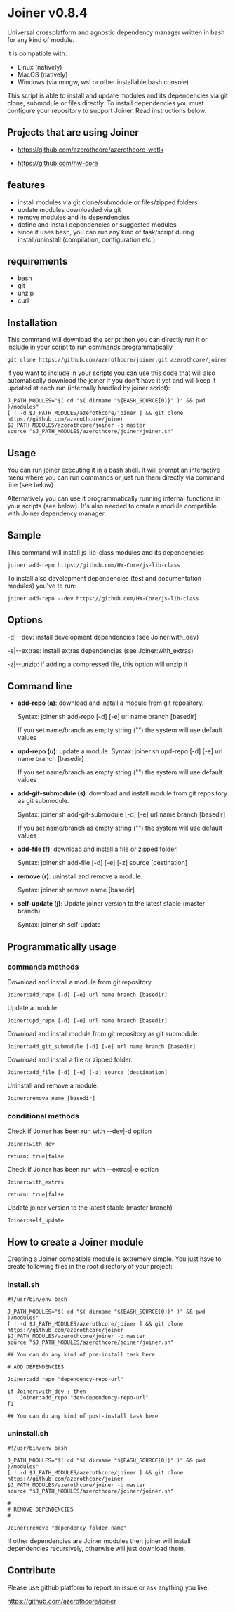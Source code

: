 # Joiner v0.8.4

Universal crossplatform and agnostic dependency manager written in bash for any kind of module.

it is compatible with:

- Linux (natively)
- MacOS (natively)
- Windows (via mingw, wsl or other installable bash console)

This script is able to install and update modules and its dependencies via git clone, submodule or files directly.
To install dependencies you must configure your repository to support Joiner. Read instructions below.

## Projects that are using Joiner

- https://github.com/azerothcore/azerothcore-wotlk

- https://github.com/hw-core

## features

- install modules via git clone/submodule or files/zipped folders
- update modules downloaded via git
- remove modules and its dependencies
- define and install dependencies or suggested modules
- since it uses bash, you can run any kind of task/script during install/uninstall (compilation, configuration etc.)

## requirements

- bash
- git
- unzip
- curl

## Installation

This command will download the script then you can directly run it or include in your script to run commands programmatically

```
git clone https://github.com/azerothcore/joiner.git azerothcore/joiner
```

if you want to include in your scripts you can use this code that will also automatically download the joiner if you don't have it yet and will keep it updated at each run (internally handled by joiner script):

```
J_PATH_MODULES="$( cd "$( dirname "${BASH_SOURCE[0]}" )" && pwd )/modules"
[ ! -d $J_PATH_MODULES/azerothcore/joiner ] && git clone https://github.com/azerothcore/joiner $J_PATH_MODULES/azerothcore/joiner -b master
source "$J_PATH_MODULES/azerothcore/joiner/joiner.sh"
```

## Usage

You can run joiner executing it in a bash shell. It will prompt an interactive menu where you can run commands or just run them directly via command line (see below)

Alternatively you can use it programmatically running internal functions in your scripts (see below). It's also needed to create a module compatible with Joiner dependency manager.

## Sample

This command will install js-lib-class modules and its dependencies

    joiner add-repo https://github.com/HW-Core/js-lib-class

To install also development dependencies (test and documentation modules) you've to run:

    joiner add-repo --dev https://github.com/HW-Core/js-lib-class

## Options

-d|--dev: install development dependencies (see Joiner:with_dev)

-e|--extras: install extras dependencies (see Joiner:with_extras)

-z|--unzip: if adding a compressed file, this option will unzip it

## Command line

- **add-repo (a)**: download and install a module from git repository.

  Syntax: joiner.sh add-repo [-d] [-e] url name branch [basedir]

  If you set name/branch as empty string ("") the system will use default values

- **upd-repo (u)**: update a module.
  Syntax: joiner.sh upd-repo [-d] [-e] url name branch [basedir]

  If you set name/branch as empty string ("") the system will use default values

- **add-git-submodule (s)**: download and install module from git repository as git submodule.

  Syntax: joiner.sh add-git-submodule [-d] [-e] url name branch [basedir]

  If you set name/branch as empty string ("") the system will use default values


- **add-file (f)**: download and install a file or zipped folder.

  Syntax: joiner.sh add-file [-d] [-e] [-z] source [destination]

- **remove (r)**: uninstall and remove a module.

  Syntax: joiner.sh remove name [basedir]

- **self-update (j)**: Update joiner version to the latest stable (master branch)

  Syntax: joiner.sh self-update



## Programmatically usage

### commands methods
Download and install a module from git repository.

    Joiner:add_repo [-d] [-e] url name branch [basedir]

Update a module.

    Joiner:upd_repo [-d] [-e] url name branch [basedir]

Download and install module from git repository as git submodule.

    Joiner:add_git_submodule [-d] [-e] url name branch [basedir]

Download and install a file or zipped folder.

    Joiner:add_file [-d] [-e] [-z] source [destination]

Uninstall and remove a module.

    Joiner:remove name [basedir]

### conditional methods

Check if Joiner has been run with --dev|-d option

    Joiner:with_dev

    return: true|false

Check if Joiner has been run with --extras|-e option

    Joiner:with_extras

    return: true|false

Update joiner version to the latest stable (master branch)

    Joiner:self_update


## How to create a Joiner module

Creating a Joiner compatible module is extremely simple.
You just have to create following files in the root directory of your project:

### install.sh

```
#!/usr/bin/env bash

J_PATH_MODULES="$( cd "$( dirname "${BASH_SOURCE[0]}" )" && pwd )/modules"
[ ! -d $J_PATH_MODULES/azerothcore/joiner ] && git clone https://github.com/azerothcore/joiner $J_PATH_MODULES/azerothcore/joiner -b master
source "$J_PATH_MODULES/azerothcore/joiner/joiner.sh"

## You can do any kind of pre-install task here

# ADD DEPENDENCIES

Joiner:add_repo "dependency-repo-url"

if Joiner:with_dev ; then
    Joiner:add_repo "dev-dependency-repo-url"
fi

## You can do any kind of post-install task here
```


### uninstall.sh


```
#!/usr/bin/env bash

J_PATH_MODULES="$( cd "$( dirname "${BASH_SOURCE[0]}" )" && pwd )/modules"
[ ! -d $J_PATH_MODULES/azerothcore/joiner ] && git clone https://github.com/azerothcore/joiner $J_PATH_MODULES/azerothcore/joiner -b master
source "$J_PATH_MODULES/azerothcore/joiner/joiner.sh"

#
# REMOVE DEPENDENCIES
#

Joiner:remove "dependency-folder-name"

```

If other dependencies are Joiner modules then joiner will install dependencies recursively, otherwise will just download them.


## Contribute

Please use github platform to report an issue or ask anything you like:

https://github.com/azerothcore/joiner
